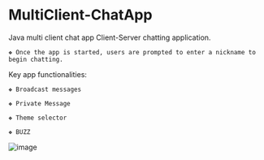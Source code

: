 # MultiClient-ChatApp
Java multi client chat app 
Client-Server chatting application.

    ❖ Once the app is started, users are prompted to enter a nickname to begin chatting.
  
Key app functionalities: 

    ❖ Broadcast messages
  
    ❖ Private Message
  
    ❖ Theme selector
  
    ❖ BUZZ
  
  ![image](https://user-images.githubusercontent.com/89385612/168600404-680b524c-c3c9-48e3-a658-78cd9035949e.png)

